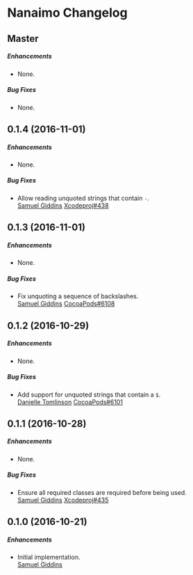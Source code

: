 # Nanaimo Changelog

## Master

##### Enhancements

* None.  

##### Bug Fixes

* None.  


## 0.1.4 (2016-11-01)

##### Enhancements

* None.  

##### Bug Fixes

* Allow reading unquoted strings that contain `-`.  
  [Samuel Giddins](https://github.com/segiddins)
  [Xcodeproj#438](https://github.com/CocoaPods/Xcodeproj/issues/438)


## 0.1.3 (2016-11-01)

##### Enhancements

* None.  

##### Bug Fixes

* Fix unquoting a sequence of backslashes.  
  [Samuel Giddins](https://github.com/segiddins)
  [CocoaPods#6108](https://github.com/CocoaPods/CocoaPods/issues/6108)


## 0.1.2 (2016-10-29)

##### Enhancements

* None.  

##### Bug Fixes

* Add support for unquoted strings that contain a `$`.  
  [Danielle Tomlinson](https://github.com/dantoml)
  [CocoaPods#6101](https://github.com/CocoaPods/CocoaPods/issues/6101)


## 0.1.1 (2016-10-28)

##### Enhancements

* None.  

##### Bug Fixes

* Ensure all required classes are required before being used.  
  [Samuel Giddins](https://github.com/segiddins)
  [Xcodeproj#435](https://github.com/CocoaPods/Xcodeproj/issues/435)


## 0.1.0 (2016-10-21)

##### Enhancements

* Initial implementation.  
  [Samuel Giddins](https://github.com/segiddins)
